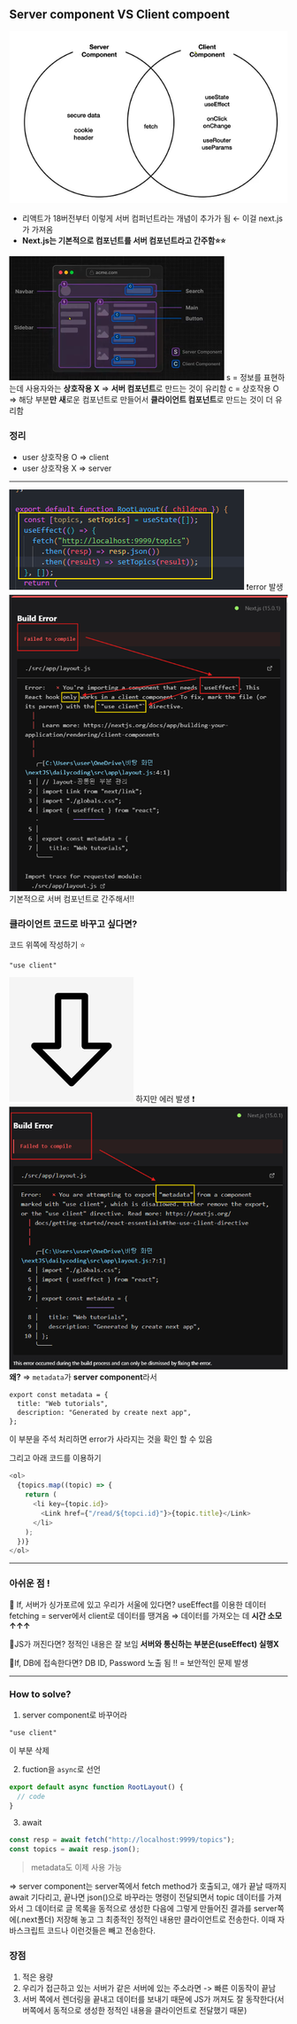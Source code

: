 ## Server component VS Client compoent

![alt text](image.png)

- 리액트가 18버전부터 이렇게 서버 컴퍼넌트라는 개념이 추가가 됨 ← 이걸 next.js가 가져옴
- **Next.js는 기본적으로 컴포넌트를 서버 컴포넌트라고 간주함⭐⭐**

![alt text](image-1.png)
s = 정보를 표현하는데 사용자와는 **상호작용 X** ⇒ **서버 컴포넌트**로 만드는 것이 유리함
c = 상호작용 O ⇒ 해당 부분**만** **새**로운 컴포넌트로 만들어서 **클라이언트 컴포넌트**로 만드는 것이 더 유리함

### 정리

- user 상호작용 O ⇒ client
- user 상호작용 X ⇒ server

---

![alt text](image-2.png)
❗error 발생
![alt text](image-3.png)
기본적으로 서버 컴포넌트로 간주해서!!

### 클라이언트 코드로 바꾸고 싶다면?

코드 위쪽에 작성하기 ⭐

```
"use client"
```

![alt text](imgs/under.png)
하지만 에러 발생 ❗
![alt text](image-4.png)
**왜?**
⇒ `metadata`가 **server component**라서

```
export const metadata = {
  title: "Web tutorials",
  description: "Generated by create next app",
};
```

이 부분을 주석 처리하면 error가 사라지는 것을 확인 할 수 있음

그리고 아래 코드를 이용하기

```js
<ol>
  {topics.map((topic) => {
    return (
      <li key={topic.id}>
        <Link href={"/read/${topci.id}"}>{topic.title}</Link>
      </li>
    );
  })}
</ol>
```

---

### 아쉬운 점 !

🚫 If, 서버가 싱가포르에 있고 우리가 서울에 있다면?
useEffect를 이용한 데이터 fetching
= server에서 client로 데이터를 땡겨옴
⇒ 데이터를 가져오는 데 **시간 소모 ↑↑↑**

🚫JS가 꺼진다면?
정적인 내용은 잘 보임
**서버와 통신하는 부분은(useEffect) 실행X**

🚫If, DB에 접속한다면?
DB ID, Password 노출 됨 !!
= 보안적인 문제 발생

---

### How to solve?

1. server component로 바꾸어라

```
"use client"
```

이 부분 삭제

2. fuction을 `async`로 선언

```js
export default async function RootLayout() {
  // code
}
```

3. await

```js
const resp = await fetch("http://localhost:9999/topics");
const topics = await resp.json();
```

> metadata도 이제 사용 가능

⇒ server component는 server쪽에서 fetch method가 호출되고, 얘가 끝날 때까지 await 기다리고, 끝나면 json()으로 바꾸라는 명령이 전달되면서 topic 데이터를 가져와서 그 데이터로 글 목록을 동적으로 생성한 다음에 그렇게 만들어진 결과를 server쪽에(.next폴더) 저장해 놓고 그 최종적인 정적인 내용만 클라이언트로 전송한다.
이때 자바스크립트 코드나 이런것들은 빼고 전송한다.

### 장점

1. 적은 용량
2. 우리가 접근하고 있는 서버가 같은 서버에 있는 주소라면 -> 빠른 이동작이 끝남
3. 서버 쪽에서 렌더링을 끝내고 데이터를 보내기 때문에 JS가 꺼져도 잘 동작한다(서버쪽에서 동적으로 생성한 정적인 내용을 클라이언트로 전달했기 때문)
